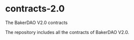 # contracts-2.0
The BakerDAO V2.0 contracts 

The repository includes all the contracts of BakerDAO V2.0.  
